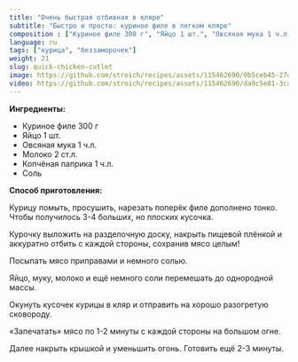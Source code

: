 ```yaml
---
title: "Очень быстрая отбивная в кляре"
subtitle: "Быстро и просто: куриное филе в легком кляре"
composition : ["Куриное филе 300 г", "Яйцо 1 шт.", "Овсяная мука 1 ч.л.", "Молоко 2 ст.л.", "Копчёная паприка 1 ч.л.", "Соль"]
language: ru
tags: ["курица", "беззаморочек"]
weight: 21
slug: quick-chicken-cutlet
image: https://github.com/stroich/recipes/assets/115462690/0b5ceb45-27dc-4cc0-91e0-64d7b040ba5b
video: https://github.com/stroich/recipes/assets/115462690/da9c5e81-3caf-4efc-b0cc-c2b0332eff47
---
```



**Ингредиенты:**

* Куриное филе 300 г
* Яйцо 1 шт.
* Овсяная мука 1 ч.л.
* Молоко 2 ст.л.
* Копчёная паприка 1 ч.л.
* Соль


**Способ приготовления:**

Курицу помыть, просушить, нарезать поперёк филе дополнено тонко. Чтобы получилось 3-4 больших, но плоских кусочка.

Курочку выложить на разделочную доску, накрыть пищевой плёнкой и аккуратно отбить с каждой стороны, сохранив мясо целым!

Посыпать мясо приправами и немного солью.

Яйцо, муку, молоко и ещё немного соли перемешать до однородной массы.

Окунуть кусочек курицы в кляр и отправить на хорошо разогретую сковороду.

«Запечатать» мясо по 1-2 минуты с каждой стороны на большом огне.

Далее накрыть крышкой и уменьшить огонь. Готовить ещё 2-3 минуты.

